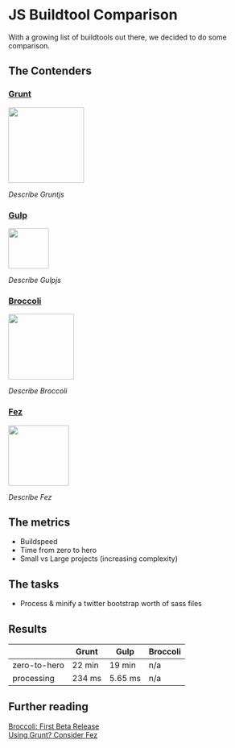 # JS Buildtool Comparison

With a growing list of buildtools out there, we decided to do some comparison.

## The Contenders

### [Grunt](http://gruntjs.com/)

<img src="http://gruntjs.com/img/grunt-logo.png" width="150" />

*Describe Gruntjs*

### [Gulp](http://gulpjs.com/)

<img src="https://raw2.github.com/gulpjs/artwork/master/gulp.png" width="80" />

*Describe Gulpjs*

### [Broccoli](https://github.com/joliss/broccoli)

<img src="http://www.asbjornenge.com/cdn/images/broccoli.png" width="130" />

*Describe Broccoli*

### [Fez](http://fez.github.io/)

<img src="http://fez.github.io/fez.png" width="120" />

*Describe Fez*

## The metrics

* Buildspeed
* Time from zero to hero
* Small vs Large projects (increasing complexity)

## The tasks

* Process & minify a twitter bootstrap worth of sass files

## Results

|              | Grunt  | Gulp    | Broccoli  |
|------------- | ------ | ------- | --------  |
| zero-to-hero | 22 min | 19 min  | n/a       |
| processing   | 234 ms | 5.65 ms | n/a       |

## Further reading

[Broccoli: First Beta Release](http://www.solitr.com/blog/2014/02/broccoli-first-release/index.html)  
[Using Grunt? Consider Fez](http://flippinawesome.org/2014/02/24/using-grunt-consider-fez/)

